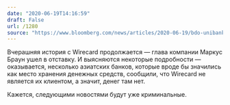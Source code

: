 ```yaml
---
date: "2020-06-19T14:16:59"
draft: False
url: /1280
source: "https://www.bloomberg.com/news/articles/2020-06-19/bdo-unibank-says-it-s-one-of-banks-involved-in-wirecard-probe"
---
```


Вчерашняя история с Wirecard продолжается — глава компании Маркус Браун ушел в отставку. И выясняются некоторые подробности — оказывается, несколько азиатских банков, которые вроде бы значились как место хранения денежных средств, сообщили, что Wirecard не является их клиентом, а значит, денег там нет.

Кажется, следующими новостями будут уже криминальные.
